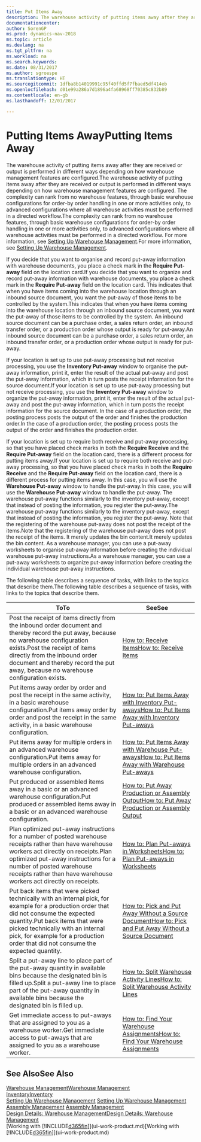 ```yaml
---
title: Put Items Away
description: The warehouse activity of putting items away after they are received or output is performed in different ways depending on how warehouse management features are configured.
documentationcenter: 
author: SorenGP
ms.prod: dynamics-nav-2018
ms.topic: article
ms.devlang: na
ms.tgt_pltfrm: na
ms.workload: na
ms.search.keywords: 
ms.date: 08/31/2017
ms.author: sgroespe
ms.translationtype: HT
ms.sourcegitcommit: 1dfba8b14019991c95f40ffd5f7fbaed5df414eb
ms.openlocfilehash: d01e99a286a7d1896a4fa68968ff70385c832b89
ms.contentlocale: en-gb
ms.lasthandoff: 12/01/2017

---
```

# <a name="putting-items-away"></a><span data-ttu-id="cd571-103">Putting Items Away</span><span class="sxs-lookup"><span data-stu-id="cd571-103">Putting Items Away</span></span>
<span data-ttu-id="cd571-104">The warehouse activity of putting items away after they are received or output is performed in different ways depending on how warehouse management features are configured.</span><span class="sxs-lookup"><span data-stu-id="cd571-104">The warehouse activity of putting items away after they are received or output is performed in different ways depending on how warehouse management features are configured.</span></span> <span data-ttu-id="cd571-105">The complexity can rank from no warehouse features, through basic warehouse configurations for order-by order handling in one or more activities only, to advanced configurations where all warehouse activities must be performed in a directed workflow.</span><span class="sxs-lookup"><span data-stu-id="cd571-105">The complexity can rank from no warehouse features, through basic warehouse configurations for order-by order handling in one or more activities only, to advanced configurations where all warehouse activities must be performed in a directed workflow.</span></span> <span data-ttu-id="cd571-106">For more information, see [Setting Up Warehouse Management](warehouse-setup-warehouse.md).</span><span class="sxs-lookup"><span data-stu-id="cd571-106">For more information, see [Setting Up Warehouse Management](warehouse-setup-warehouse.md).</span></span>

<span data-ttu-id="cd571-107">If you decide that you want to organise and record put-away information with warehouse documents, you place a check mark in the **Require Put-away** field on the location card.</span><span class="sxs-lookup"><span data-stu-id="cd571-107">If you decide that you want to organize and record put-away information with warehouse documents, you place a check mark in the **Require Put-away** field on the location card.</span></span> <span data-ttu-id="cd571-108">This indicates that when you have items coming into the warehouse location through an inbound source document, you want the put-away of those items to be controlled by the system.</span><span class="sxs-lookup"><span data-stu-id="cd571-108">This indicates that when you have items coming into the warehouse location through an inbound source document, you want the put-away of those items to be controlled by the system.</span></span> <span data-ttu-id="cd571-109">An inbound source document can be a purchase order, a sales return order, an inbound transfer order, or a production order whose output is ready for put-away.</span><span class="sxs-lookup"><span data-stu-id="cd571-109">An inbound source document can be a purchase order, a sales return order, an inbound transfer order, or a production order whose output is ready for put-away.</span></span>  

<span data-ttu-id="cd571-110">If your location is set up to use put-away processing but not receive processing, you use the **Inventory Put-away** window to organise the put-away information, print it, enter the result of the actual put-away and post the put-away information, which in turn posts the receipt information for the source document.</span><span class="sxs-lookup"><span data-stu-id="cd571-110">If your location is set up to use put-away processing but not receive processing, you use the **Inventory Put-away** window to organize the put-away information, print it, enter the result of the actual put-away and post the put-away information, which in turn posts the receipt information for the source document.</span></span> <span data-ttu-id="cd571-111">In the case of a production order, the posting process posts the output of the order and finishes the production order.</span><span class="sxs-lookup"><span data-stu-id="cd571-111">In the case of a production order, the posting process posts the output of the order and finishes the production order.</span></span>

<span data-ttu-id="cd571-112">If your location is set up to require both receive and put-away processing, so that you have placed check marks in both the **Require Receive** and the **Require Put-away** field on the location card, there is a different process for putting items away.</span><span class="sxs-lookup"><span data-stu-id="cd571-112">If your location is set up to require both receive and put-away processing, so that you have placed check marks in both the **Require Receive** and the **Require Put-away** field on the location card, there is a different process for putting items away.</span></span> <span data-ttu-id="cd571-113">In this case, you will use the **Warehouse Put-away** window to handle the put-away.</span><span class="sxs-lookup"><span data-stu-id="cd571-113">In this case, you will use the **Warehouse Put-away** window to handle the put-away.</span></span> <span data-ttu-id="cd571-114">The warehouse put-away functions similarly to the inventory put-away, except that instead of posting the information, you register the put-away.</span><span class="sxs-lookup"><span data-stu-id="cd571-114">The warehouse put-away functions similarly to the inventory put-away, except that instead of posting the information, you register the put-away.</span></span> <span data-ttu-id="cd571-115">Note that the registering of the warehouse put-away does not post the receipt of the items.</span><span class="sxs-lookup"><span data-stu-id="cd571-115">Note that the registering of the warehouse put-away does not post the receipt of the items.</span></span> <span data-ttu-id="cd571-116">It merely updates the bin content.</span><span class="sxs-lookup"><span data-stu-id="cd571-116">It merely updates the bin content.</span></span> <span data-ttu-id="cd571-117">As a warehouse manager, you can use a put-away worksheets to organise put-away information before creating the individual warehouse put-away instructions.</span><span class="sxs-lookup"><span data-stu-id="cd571-117">As a warehouse manager, you can use a put-away worksheets to organize put-away information before creating the individual warehouse put-away instructions.</span></span>

<span data-ttu-id="cd571-118">The following table describes a sequence of tasks, with links to the topics that describe them.</span><span class="sxs-lookup"><span data-stu-id="cd571-118">The following table describes a sequence of tasks, with links to the topics that describe them.</span></span>   

|<span data-ttu-id="cd571-119">**To**</span><span class="sxs-lookup"><span data-stu-id="cd571-119">**To**</span></span>|<span data-ttu-id="cd571-120">**See**</span><span class="sxs-lookup"><span data-stu-id="cd571-120">**See**</span></span>|  
|------------|-------------|  
|<span data-ttu-id="cd571-121">Post the receipt of items directly from the inbound order document and thereby record the put away, because no warehouse configuration exists.</span><span class="sxs-lookup"><span data-stu-id="cd571-121">Post the receipt of items directly from the inbound order document and thereby record the put away, because no warehouse configuration exists.</span></span>|[<span data-ttu-id="cd571-122">How to: Receive Items</span><span class="sxs-lookup"><span data-stu-id="cd571-122">How to: Receive Items</span></span>](warehouse-how-receive-items.md)|  
|<span data-ttu-id="cd571-123">Put items away order by order and post the receipt in the same activity, in a basic warehouse configuration.</span><span class="sxs-lookup"><span data-stu-id="cd571-123">Put items away order by order and post the receipt in the same activity, in a basic warehouse configuration.</span></span>|[<span data-ttu-id="cd571-124">How to: Put Items Away with Inventory Put-aways</span><span class="sxs-lookup"><span data-stu-id="cd571-124">How to: Put Items Away with Inventory Put-aways</span></span>](warehouse-how-to-put-items-away-with-inventory-put-aways.md)|  
|<span data-ttu-id="cd571-125">Put items away for multiple orders in an advanced warehouse configuration.</span><span class="sxs-lookup"><span data-stu-id="cd571-125">Put items away for multiple orders in an advanced warehouse configuration.</span></span>|[<span data-ttu-id="cd571-126">How to: Put Items Away with Warehouse Put-aways</span><span class="sxs-lookup"><span data-stu-id="cd571-126">How to: Put Items Away with Warehouse Put-aways</span></span>](warehouse-how-to-put-items-away-with-warehouse-put-aways.md)|  
|<span data-ttu-id="cd571-127">Put produced or assembled items away in a basic or an advanced warehouse configuration.</span><span class="sxs-lookup"><span data-stu-id="cd571-127">Put produced or assembled items away in a basic or an advanced warehouse configuration.</span></span>|[<span data-ttu-id="cd571-128">How to: Put Away Production or Assembly Output</span><span class="sxs-lookup"><span data-stu-id="cd571-128">How to: Put Away Production or Assembly Output</span></span>](warehouse-how-to-put-away-production-output.md)|
|<span data-ttu-id="cd571-129">Plan optimized put-away instructions for a number of posted warehouse receipts rather than have warehouse workers act directly on receipts.</span><span class="sxs-lookup"><span data-stu-id="cd571-129">Plan optimized put-away instructions for a number of posted warehouse receipts rather than have warehouse workers act directly on receipts.</span></span>|[<span data-ttu-id="cd571-130">How to: Plan Put-aways in Worksheets</span><span class="sxs-lookup"><span data-stu-id="cd571-130">How to: Plan Put-aways in Worksheets</span></span>](warehouse-how-to-plan-put-aways-in-worksheets.md)|  
|<span data-ttu-id="cd571-131">Put back items that were picked technically with an internal pick, for example for a production order that did not consume the expected quantity.</span><span class="sxs-lookup"><span data-stu-id="cd571-131">Put back items that were picked technically with an internal pick, for example for a production order that did not consume the expected quantity.</span></span>|[<span data-ttu-id="cd571-132">How to: Pick and Put Away Without a Source Document</span><span class="sxs-lookup"><span data-stu-id="cd571-132">How to: Pick and Put Away Without a Source Document</span></span>](warehouse-how-to-create-put-aways-from-internal-put-aways.md)|
|<span data-ttu-id="cd571-133">Split a put-away line to place part of the put-away quantity in available bins because the designated bin is filled up.</span><span class="sxs-lookup"><span data-stu-id="cd571-133">Split a put-away line to place part of the put-away quantity in available bins because the designated bin is filled up.</span></span>|[<span data-ttu-id="cd571-134">How to: Split Warehouse Activity Lines</span><span class="sxs-lookup"><span data-stu-id="cd571-134">How to: Split Warehouse Activity Lines</span></span>](warehouse-how-to-split-warehouse-activity-lines.md)|
|<span data-ttu-id="cd571-135">Get immediate access to put-aways that are assigned to you as a warehouse worker.</span><span class="sxs-lookup"><span data-stu-id="cd571-135">Get immediate access to put-aways that are assigned to you as a warehouse worker.</span></span>|[<span data-ttu-id="cd571-136">How to: Find Your Warehouse Assignments</span><span class="sxs-lookup"><span data-stu-id="cd571-136">How to: Find Your Warehouse Assignments</span></span>](warehouse-how-to-find-your-warehouse-assignments.md)|    

## <a name="see-also"></a><span data-ttu-id="cd571-137">See Also</span><span class="sxs-lookup"><span data-stu-id="cd571-137">See Also</span></span>  
[<span data-ttu-id="cd571-138">Warehouse Management</span><span class="sxs-lookup"><span data-stu-id="cd571-138">Warehouse Management</span></span>](warehouse-manage-warehouse.md)  
[<span data-ttu-id="cd571-139">Inventory</span><span class="sxs-lookup"><span data-stu-id="cd571-139">Inventory</span></span>](inventory-manage-inventory.md)  
<span data-ttu-id="cd571-140">[Setting Up Warehouse Management](warehouse-setup-warehouse.md)   </span><span class="sxs-lookup"><span data-stu-id="cd571-140">[Setting Up Warehouse Management](warehouse-setup-warehouse.md)   </span></span>  
<span data-ttu-id="cd571-141">[Assembly Management](assembly-assemble-items.md)  </span><span class="sxs-lookup"><span data-stu-id="cd571-141">[Assembly Management](assembly-assemble-items.md)  </span></span>  
[<span data-ttu-id="cd571-142">Design Details: Warehouse Management</span><span class="sxs-lookup"><span data-stu-id="cd571-142">Design Details: Warehouse Management</span></span>](design-details-warehouse-management.md)  
<span data-ttu-id="cd571-143">[Working with [!INCLUDE[d365fin](includes/d365fin_md.md)]](ui-work-product.md)</span><span class="sxs-lookup"><span data-stu-id="cd571-143">[Working with [!INCLUDE[d365fin](includes/d365fin_md.md)]](ui-work-product.md)</span></span>  


